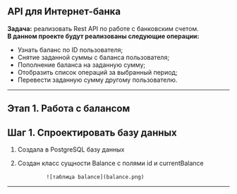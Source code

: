 ## API для Интернет-банка
**Задача:** реализовать Rest API по работе с банковским счетом.  
**В данном проекте будут реализованы следующие операции:**  
+ Узнать баланс по ID пользователя;
+ Снятие заданной суммы с баланса пользователя;
+ Пополнение баланса на заданную сумму;
+ Отобразить список операций за выбранный период;
+ Перевести заданную сумму другому пользователю.
___
## Этап 1. Работа с балансом ##  
## Шаг 1. Спроектировать базу данных ##  
1. Создала в PostgreSQL базу данных 
2. Создан класс сущности Balance с полями id и currentBalance  

                ![таблица balance](balance.png)

---
